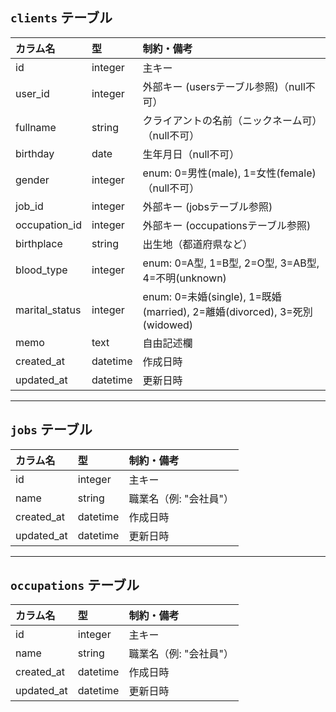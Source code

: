 ## `clients` テーブル

| カラム名 | 型 | 制約・備考 |
|:--|:--|:--|
| id | integer | 主キー |
| user_id | integer | 外部キー (usersテーブル参照)（null不可） |
| fullname | string | クライアントの名前（ニックネーム可）（null不可） |
| birthday | date | 生年月日（null不可） |
| gender | integer | enum: 0=男性(male), 1=女性(female)（null不可） |
| job_id | integer | 外部キー (jobsテーブル参照) |
| occupation_id | integer | 外部キー (occupationsテーブル参照) |
| birthplace | string | 出生地（都道府県など） |
| blood_type | integer | enum: 0=A型, 1=B型, 2=O型, 3=AB型, 4=不明(unknown) |
| marital_status | integer | enum: 0=未婚(single), 1=既婚(married), 2=離婚(divorced), 3=死別(widowed) |
| memo | text | 自由記述欄 |
| created_at | datetime | 作成日時 |
| updated_at | datetime | 更新日時 |

---

## `jobs` テーブル

| カラム名 | 型 | 制約・備考 |
|:--|:--|:--|
| id | integer | 主キー |
| name | string | 職業名（例: "会社員"） |
| created_at | datetime | 作成日時 |
| updated_at | datetime | 更新日時 |

---

## `occupations` テーブル

| カラム名 | 型 | 制約・備考 |
|:--|:--|:--|
| id | integer | 主キー |
| name | string | 職業名（例: "会社員"） |
| created_at | datetime | 作成日時 |
| updated_at | datetime | 更新日時 |

